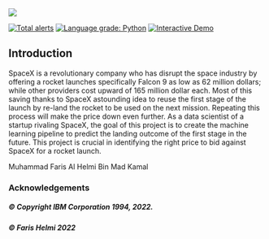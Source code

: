 <img src="https://github.com/farishelmi17/SpaceX/blob/main/Screen%20Shot%202022-04-16%20at%2011.01.08%20PM.png">

[![Total alerts](https://img.shields.io/lgtm/alerts/g/ADGVLOGS/IBM-DataScience-SpaceX-Capstone.svg?logo=lgtm&logoWidth=18)](https://lgtm.com/projects/g/ADGVLOGS/IBM-DataScience-SpaceX-Capstone/alerts/)
[![Language grade: Python](https://img.shields.io/lgtm/grade/python/g/ADGVLOGS/IBM-DataScience-SpaceX-Capstone.svg?logo=lgtm&logoWidth=18)](https://lgtm.com/projects/g/ADGVLOGS/IBM-DataScience-SpaceX-Capstone/context:python)
<a href="https://colab.research.google.com/github/ADGVLOGS/adgmlclass/blob/main/ADGMLCLASSDemo.ipynb" target="_parent"><img src="https://colab.research.google.com/assets/colab-badge.svg" alt="Interactive Demo"/></a>

## Introduction

SpaceX is a revolutionary company who has disrupt the space industry by offering a rocket launches specifically Falcon 9 as low as 62 million dollars; while other providers cost upward of 165 million dollar each. Most of this saving thanks to SpaceX astounding idea to reuse the first stage of the launch by re-land the rocket to be used on the next mission. Repeating this process will make the price down even further. As a data scientist of a startup rivaling SpaceX, the goal of this project is to create the machine learning pipeline to predict the landing outcome of the first stage in the future. This project is crucial in identifying the right price to bid against SpaceX for a rocket launch.



Muhammad Faris Al Helmi Bin Mad Kamal

### Acknowledgements 

##### © Copyright IBM Corporation 1994, 2022.
##### © Faris Helmi 2022
